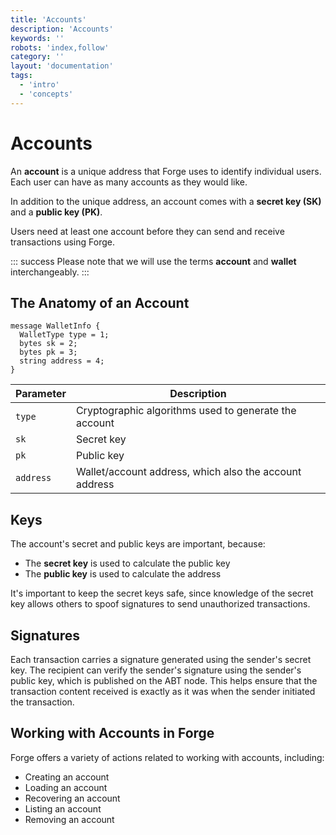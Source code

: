 ```yaml
---
title: 'Accounts'
description: 'Accounts'
keywords: ''
robots: 'index,follow'
category: ''
layout: 'documentation'
tags:
  - 'intro'
  - 'concepts'
---
```


# Accounts

An **account** is a unique address that Forge uses to identify individual users. Each user can have as many accounts as they would like.

In addition to the unique address, an account comes with a **secret key (SK)** and a **public key (PK)**.

Users need at least one account before they can send and receive transactions using Forge.

::: success
Please note that we will use the terms **account** and **wallet** interchangeably.
:::

## The Anatomy of an Account

```code
message WalletInfo {
  WalletType type = 1;
  bytes sk = 2;
  bytes pk = 3;
  string address = 4;
}
```

| Parameter | Description |
| - | - |
| `type` | Cryptographic algorithms used to generate the account |
| `sk` | Secret key |
| `pk` | Public key |
| `address` | Wallet/account address, which also the account address |

## Keys

The account's secret and public keys are important, because:

* The **secret key** is used to calculate the public key
* The **public key** is used to calculate the address

It's important to keep the secret keys safe, since knowledge of the secret key allows others to spoof signatures to send unauthorized transactions.

## Signatures

Each transaction carries a signature generated using the sender's secret key. The recipient can verify the sender's signature using the sender's public key, which is published on the ABT node. This helps ensure that the transaction content received is exactly as it was when the sender initiated the transaction.

## Working with Accounts in Forge

Forge offers a variety of actions related to working with accounts, including:

* Creating an account
* Loading an account
* Recovering an account
* Listing an account
* Removing an account

